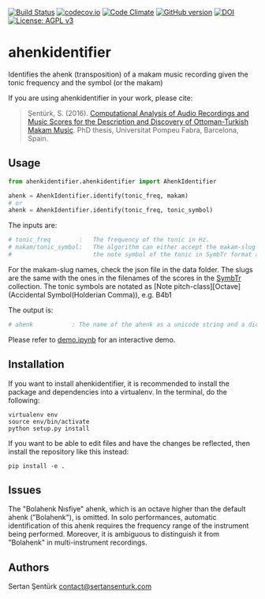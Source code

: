 [![Build Status](https://travis-ci.org/sertansenturk/ahenkidentifier.svg?branch=master)](https://travis-ci.org/sertansenturk/ahenkidentifier) [![codecov.io](https://codecov.io/github/sertansenturk/ahenkidentifier/coverage.svg?branch=master)](https://codecov.io/github/sertansenturk/ahenkidentifier?branch=master) [![Code Climate](https://codeclimate.com/github/sertansenturk/ahenkidentifier/badges/gpa.svg)](https://codeclimate.com/github/sertansenturk/ahenkidentifier) [![GitHub version](https://badge.fury.io/gh/sertansenturk%2Fahenkidentifier.svg)](https://badge.fury.io/gh/sertansenturk%2Fahenkidentifier) [![DOI](https://zenodo.org/badge/21104/sertansenturk/ahenkidentifier.svg)](https://zenodo.org/badge/latestdoi/21104/sertansenturk/ahenkidentifier) [![License: AGPL v3](https://img.shields.io/badge/License-AGPL%20v3-ff69b4.svg)](http://www.gnu.org/licenses/agpl-3.0)

# ahenkidentifier
Identifies the ahenk (transposition) of a makam music recording given the tonic frequency and the symbol (or the makam)

If you are using ahenkidentifier in your work, please cite:

> Şentürk, S. (2016). [Computational Analysis of Audio Recordings and Music Scores for the Description and Discovery of Ottoman-Turkish Makam Music](compmusic.upf.edu/senturk2016thesis). PhD thesis, Universitat Pompeu Fabra, Barcelona, Spain.

Usage
-------

```python
from ahenkidentifier.ahenkidentifier import AhenkIdentifier

ahenk = AhenkIdentifier.identify(tonic_freq, makam)
# or 
ahenk = AhenkIdentifier.identify(tonic_freq, tonic_symbol)
```

The inputs are:
```python
# tonic_freq 	    :	The frequency of the tonic in Hz.
# makam/tonic_symbol:	The algorithm can either accept the makam-slug or 
#					    the note symbol of the tonic in SymbTr format as a string (e.g. B4b1).
```
For the makam-slug names, check the json file in the data folder. The slugs are the same with the ones in the filenames of the scores in the [SymbTr](https://github.com/MTG/SymbTr) collection. The tonic symbols are notated as \[Note pitch-class\]\[Octave\](Accidental Symbol(Holderian Comma)), e.g. B4b1

The output is:
```python
# ahenk 		  :	The name of the ahenk as a unicode string and a dictionary of computed stats
```

Please refer to [demo.ipynb](https://github.com/sertansenturk/ahenkidentifier/blob/master/demo.ipynb) for an interactive demo.

Installation
-------

If you want to install ahenkidentifier, it is recommended to install the package and dependencies into a virtualenv. In the terminal, do the following:

    virtualenv env
    source env/bin/activate
    python setup.py install

If you want to be able to edit files and have the changes be reflected, then install the repository like this instead:

    pip install -e .

Issues
-------
The "Bolahenk Nısfiye" ahenk, which is an octave higher than the default ahenk ("Bolahenk"), is omitted. In solo performances, automatic identification of this ahenk requires the frequency range of the instrument being performed. Moreover, it is ambiguous to distinguish it from "Bolahenk" in multi-instrument recordings.

Authors
-------
Sertan Şentürk
contact@sertansenturk.com
